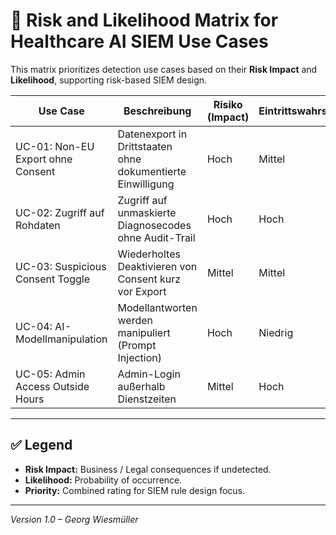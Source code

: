 # 📌 Risk and Likelihood Matrix for Healthcare AI SIEM Use Cases

This matrix prioritizes detection use cases based on their **Risk Impact** and **Likelihood**, supporting risk-based SIEM design.



| Use Case                            | Beschreibung                                           | Risiko (Impact) | Eintrittswahrscheinlichkeit | Priorität |
|------------------------------------|--------------------------------------------------------|------------------|------------------------------|-----------|
| UC-01: Non-EU Export ohne Consent  | Datenexport in Drittstaaten ohne dokumentierte Einwilligung | Hoch             | Mittel                       | Hoch      |
| UC-02: Zugriff auf Rohdaten        | Zugriff auf unmaskierte Diagnosecodes ohne Audit-Trail | Hoch             | Hoch                         | Hoch      |
| UC-03: Suspicious Consent Toggle   | Wiederholtes Deaktivieren von Consent kurz vor Export  | Mittel           | Mittel                       | Mittel    |
| UC-04: AI-Modellmanipulation       | Modellantworten werden manipuliert (Prompt Injection)  | Hoch             | Niedrig                      | Mittel    |
| UC-05: Admin Access Outside Hours  | Admin-Login außerhalb Dienstzeiten                     | Mittel           | Hoch                         | Hoch      |


---

## ✅ Legend
- **Risk Impact:** Business / Legal consequences if undetected.
- **Likelihood:** Probability of occurrence.
- **Priority:** Combined rating for SIEM rule design focus.

---

*Version 1.0 – Georg Wiesmüller*

